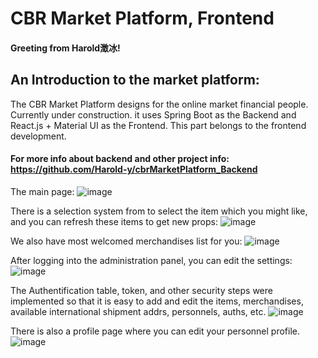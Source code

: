 # CBR Market Platform, Frontend

#### Greeting from Harold澂冰!

## An Introduction to the market platform:

The CBR Market Platform designs for the online market financial people. Currently under construction. it uses Spring Boot as the Backend and React.js + Material UI as the Frontend. This part belongs to the frontend development.

#### For more info about backend and other project info: https://github.com/Harold-y/cbrMarketPlatform_Backend

The main page:
![image](https://user-images.githubusercontent.com/68500948/148694735-db9e68cb-ddf1-4119-8340-90e3082cd789.png)

There is a selection system from to select the item which you might like, and you can refresh these items to get new props:
![image](https://user-images.githubusercontent.com/68500948/148694783-9f92a42f-c4ee-4cd3-aad9-625fc4eeacf5.png)

We also have most welcomed merchandises list for you:
![image](https://user-images.githubusercontent.com/68500948/148694811-3ed9a663-6e89-4f53-be14-902f1f2bfaf9.png)

After logging into the administration panel, you can edit the settings:
![image](https://user-images.githubusercontent.com/68500948/148694834-0bb40286-f48e-480b-ba34-c847d6f52669.png)

The Authentification table, token, and other security steps were implemented so that it is easy to add and edit the items, merchandises, available international shipment addrs, personnels, auths, etc.
![image](https://user-images.githubusercontent.com/68500948/148694912-4daa5ced-7d7c-4622-968c-1365d1d126df.png)

There is also a profile page where you can edit your personnel profile.
![image](https://user-images.githubusercontent.com/68500948/148694932-5e1f8db4-39a0-4706-b868-9f3b606a4d5c.png)
